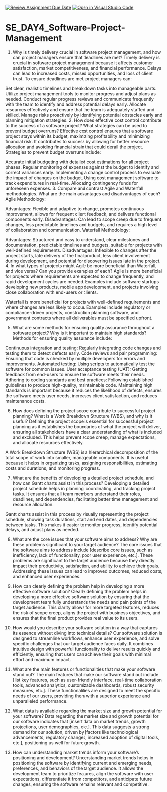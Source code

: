 [![Review Assignment Due Date](https://classroom.github.com/assets/deadline-readme-button-22041afd0340ce965d47ae6ef1cefeee28c7c493a6346c4f15d667ab976d596c.svg)](https://classroom.github.com/a/9pw6JKcu)
[![Open in Visual Studio Code](https://classroom.github.com/assets/open-in-vscode-2e0aaae1b6195c2367325f4f02e2d04e9abb55f0b24a779b69b11b9e10269abc.svg)](https://classroom.github.com/online_ide?assignment_repo_id=15710388&assignment_repo_type=AssignmentRepo)
# SE_DAY4_Software-Project-Management
1. Why is timely delivery crucial in software project management, and how can project managers ensure that deadlines are met?
Timely delivery is crucial in software project management because it affects customer satisfaction, market competitiveness, and financial performance. Delays can lead to increased costs, missed opportunities, and loss of client trust. To ensure deadlines are met, project managers can:

Set clear, realistic timelines and break down tasks into manageable parts.
Utilize project management tools to monitor progress and adjust plans as needed.
Conduct regular progress reviews and communicate frequently with the team to identify and address potential delays early.
Allocate resources effectively and ensure that the team is adequately staffed and skilled.
Manage risks proactively by identifying potential obstacles early and planning mitigation strategies.
2. How does effective cost control contribute to the success of a software project? What strategies can be used to prevent budget overruns?
Effective cost control ensures that a software project stays within its budget, maximizing profitability and minimizing financial risk. It contributes to success by allowing for better resource allocation and avoiding financial strain that could derail the project. Strategies to prevent budget overruns include:

Accurate initial budgeting with detailed cost estimations for all project phases.
Regular monitoring of expenses against the budget to identify and correct variances early.
Implementing a change control process to evaluate the impact of changes on the budget.
Using cost management software to track expenditures in real-time.
Allocating contingency funds for unforeseen expenses.
3. Compare and contrast Agile and Waterfall methodologies. What are the main advantages and disadvantages of each?
Agile Methodology:

Advantages: Flexible and adaptive to change, promotes continuous improvement, allows for frequent client feedback, and delivers functional components early.
Disadvantages: Can lead to scope creep due to frequent changes, less predictable timelines and budgets, and requires a high level of collaboration and communication.
Waterfall Methodology:

Advantages: Structured and easy to understand, clear milestones and documentation, predictable timelines and budgets, suitable for projects with well-defined requirements.
Disadvantages: Inflexible to changes after the project starts, late delivery of the final product, less client involvement during development, and potential for discovering issues late in the project.
4. In what types of projects might Agile be more beneficial than Waterfall, and vice versa? Can you provide examples of each?
Agile is more beneficial for projects where requirements are expected to change frequently, and rapid development cycles are needed. Examples include software startups developing new products, mobile app development, and projects involving close collaboration with end-users or clients.

Waterfall is more beneficial for projects with well-defined requirements and where changes are less likely to occur. Examples include regulatory or compliance-driven projects, construction planning software, and government contracts where all deliverables must be specified upfront.

5. What are some methods for ensuring quality assurance throughout a software project? Why is it important to maintain high standards?
Methods for ensuring quality assurance include:

Continuous integration and testing: Regularly integrating code changes and testing them to detect defects early.
Code reviews and pair programming: Ensuring that code is checked by multiple developers for errors and improvements.
Automated testing: Using scripts to automatically test the software for common issues.
User acceptance testing (UAT): Getting feedback from end-users to ensure the software meets their needs.
Adhering to coding standards and best practices: Following established guidelines to produce high-quality, maintainable code.
Maintaining high standards is important because it reduces the likelihood of defects, ensures the software meets user needs, increases client satisfaction, and reduces maintenance costs.

6. How does defining the project scope contribute to successful project planning? What is a Work Breakdown Structure (WBS), and why is it useful?
Defining the project scope is essential for successful project planning as it establishes the boundaries of what the project will deliver, ensuring all stakeholders have a clear understanding of what is included and excluded. This helps prevent scope creep, manage expectations, and allocate resources effectively.

A Work Breakdown Structure (WBS) is a hierarchical decomposition of the total scope of work into smaller, manageable components. It is useful because it helps in organizing tasks, assigning responsibilities, estimating costs and durations, and monitoring progress.

7. What are the benefits of developing a detailed project schedule, and how can Gantt charts assist in this process?
Developing a detailed project schedule helps in planning, coordinating, and tracking project tasks. It ensures that all team members understand their roles, deadlines, and dependencies, facilitating better time management and resource allocation.

Gantt charts assist in this process by visually representing the project schedule, showing task durations, start and end dates, and dependencies between tasks. This makes it easier to monitor progress, identify potential delays, and adjust plans as needed.

8. What are the core issues that your software aims to address? Why are these problems significant to your target audience?
The core issues that the software aims to address include [describe core issues, such as inefficiency, lack of functionality, poor user experience, etc.]. These problems are significant to the target audience because they directly impact their productivity, satisfaction, and ability to achieve their goals. Addressing these issues can lead to improved outcomes, reduced costs, and enhanced user experiences.

9. How can clearly defining the problem help in developing a more effective software solution?
Clearly defining the problem helps in developing a more effective software solution by ensuring that the development team fully understands the needs and pain points of the target audience. This clarity allows for more targeted features, reduces the risk of scope creep, aligns the project with business objectives, and ensures that the final product provides real value to its users.

10. How would you describe your software solution in a way that captures its essence without diving into technical details?
Our software solution is designed to streamline workflows, enhance user experience, and solve specific challenges that our target audience faces daily. It combines intuitive design with powerful functionality to deliver results quickly and efficiently, ensuring that users can achieve their goals with minimal effort and maximum impact.

11. What are the main features or functionalities that make your software stand out?
The main features that make our software stand out include [list key features, such as user-friendly interface, real-time collaboration tools, advanced analytics, customizable dashboards, robust security measures, etc.]. These functionalities are designed to meet the specific needs of our users, providing them with a superior experience and unparalleled performance.

12. What data is available regarding the market size and growth potential for your software?
Data regarding the market size and growth potential for our software indicates that [insert data on market trends, growth projections, user demographics, etc.]. This data suggests a strong demand for our solution, driven by [factors like technological advancements, regulatory changes, increased adoption of digital tools, etc.], positioning us well for future growth.

13. How can understanding market trends inform your software’s positioning and development?
Understanding market trends helps in positioning the software by identifying current and emerging needs, preferences, and behaviors of the target audience. It allows the development team to prioritize features, align the software with user expectations, differentiate it from competitors, and anticipate future changes, ensuring the software remains relevant and competitive.
